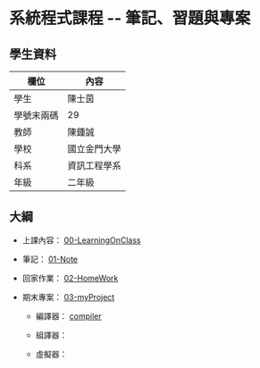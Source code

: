 # 系統程式課程 -- 筆記、習題與專案

## 學生資料

欄位 | 內容
-----|--------
學生 |  陳士茵
學號末兩碼 | 29
教師 | 陳鍾誠
學校 | 國立金門大學
科系 | 資訊工程學系
年級 | 二年級

## 大綱

* 上課內容： [00-LearningOnClass]()

* 筆記： [01-Note]() 
    
* 回家作業： [02-HomeWork]()

* 期末專案： [03-myProject]() 
    
    * 編譯器： [compiler](/03-myProject/compiler)

    * 組譯器： []()

    * 虛擬器： []()
